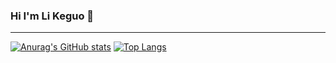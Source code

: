 ### Hi I'm Li Keguo 👋
* * *

[![Anurag's GitHub stats](https://github-readme-stats.vercel.app/api?username=li-keguo&show_icons=true&theme=synthwave)](https://github.com/anuraghazra/github-readme-stats) 
 [![Top Langs](https://github-readme-stats.vercel.app/api/top-langs/?username=li-keguo&langs_count=8)](https://github.com/anuraghazra/github-readme-stats)

<!--
**li-keguo/li-keguo** is a ✨ _special_ ✨ repository because its `README.md` (this file) appears on your GitHub profile.

Here are some ideas to get you started:

- 🔭 I’m currently working on ...
- 🌱 I’m currently learning ...
- 👯 I’m looking to collaborate on ...
- 🤔 I’m looking for help with ...
- 💬 Ask me about ...
- 📫 How to reach me: ...
- 😄 Pronouns: ...
- ⚡ Fun fact: ...
-->
